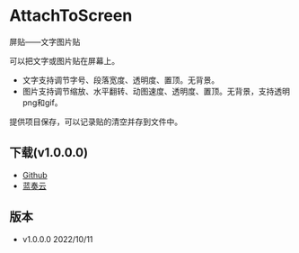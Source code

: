 # AttachToScreen
屏贴——文字图片贴

可以把文字或图片贴在屏幕上。
* 文字支持调节字号、段落宽度、透明度、置顶。无背景。
* 图片支持调节缩放、水平翻转、动图速度、透明度、置顶。无背景，支持透明png和gif。

提供项目保存，可以记录贴的清空并存到文件中。


## 下载(v1.0.0.0)
* [Github](https://github.com/tp1415926535/AttachToScreen/raw/main/%E5%B1%8F%E8%B4%B4v1.0.0.0.zip)
* [蓝奏云](https://wwp.lanzouw.com/iGlPh0dmgzah)


## 版本
* v1.0.0.0  2022/10/11 
